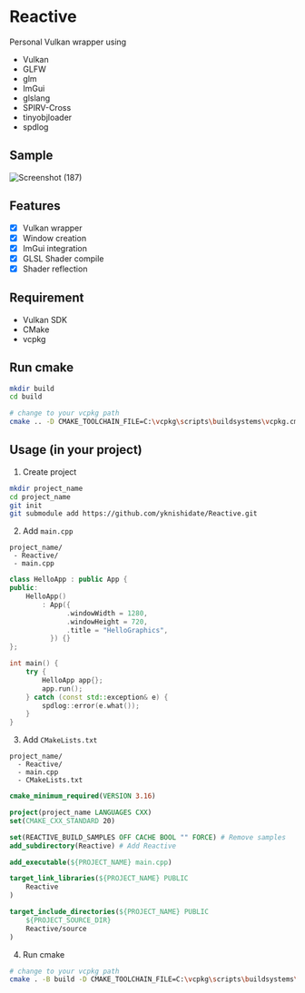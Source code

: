 # Reactive

Personal Vulkan wrapper using

- Vulkan
- GLFW
- glm
- ImGui
- glslang
- SPIRV-Cross
- tinyobjloader
- spdlog

## Sample

![Screenshot (187)](https://user-images.githubusercontent.com/30839669/236360394-45217ef8-c190-4800-b5f5-514a1631bfd8.png)

## Features

- [x] Vulkan wrapper
- [x] Window creation
- [x] ImGui integration
- [x] GLSL Shader compile
- [x] Shader reflection

## Requirement

- Vulkan SDK
- CMake
- vcpkg

## Run cmake

```sh
mkdir build
cd build

# change to your vcpkg path
cmake .. -D CMAKE_TOOLCHAIN_FILE=C:\vcpkg\scripts\buildsystems\vcpkg.cmake
```

## Usage (in your project)

1. Create project

```sh
mkdir project_name
cd project_name
git init
git submodule add https://github.com/yknishidate/Reactive.git
```

2. Add `main.cpp`

```
project_name/
 - Reactive/
 - main.cpp
```

```cpp
class HelloApp : public App {
public:
    HelloApp()
        : App({
              .windowWidth = 1280,
              .windowHeight = 720,
              .title = "HelloGraphics",
          }) {}
};

int main() {
    try {
        HelloApp app{};
        app.run();
    } catch (const std::exception& e) {
        spdlog::error(e.what());
    }
}
```

3. Add `CMakeLists.txt`

```
project_name/
  - Reactive/
  - main.cpp
  - CMakeLists.txt
```

```cmake
cmake_minimum_required(VERSION 3.16)

project(project_name LANGUAGES CXX)
set(CMAKE_CXX_STANDARD 20)

set(REACTIVE_BUILD_SAMPLES OFF CACHE BOOL "" FORCE) # Remove samples
add_subdirectory(Reactive) # Add Reactive

add_executable(${PROJECT_NAME} main.cpp)

target_link_libraries(${PROJECT_NAME} PUBLIC 
    Reactive
)

target_include_directories(${PROJECT_NAME} PUBLIC
    ${PROJECT_SOURCE_DIR}
    Reactive/source
)
```

4. Run cmake

```sh
# change to your vcpkg path
cmake . -B build -D CMAKE_TOOLCHAIN_FILE=C:\vcpkg\scripts\buildsystems\vcpkg.cmake
```
